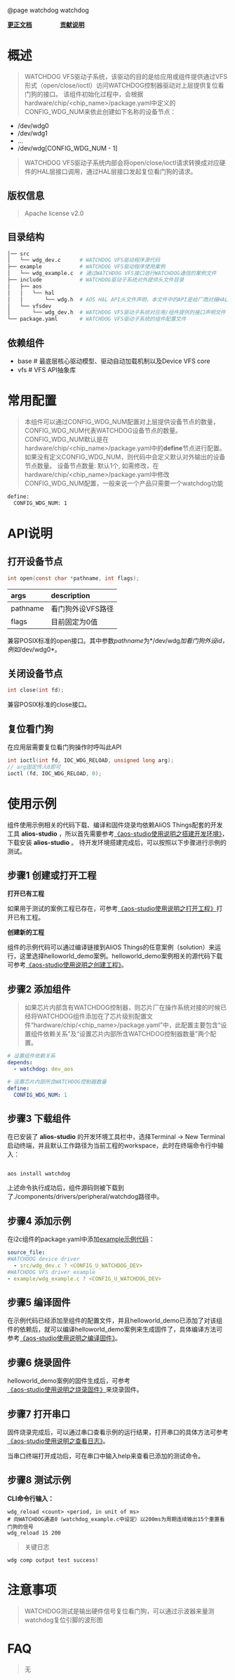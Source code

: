 @page watchdog watchdog

**[更正文档](https://gitee.com/alios-things/watchdog/edit/rel_3.3.0/README.md)** &emsp;&emsp;&emsp;&emsp; **[贡献说明](https://g.alicdn.com/alios-things-3.3/doc/contribute_doc.html)**

# 概述
> WATCHDOG VFS驱动子系统，该驱动的目的是给应用或组件提供通过VFS形式（open/close/ioctl）访问WATCHDOG控制器驱动对上层提供复位看门狗的接口。
> 该组件初始化过程中，会根据hardware/chip/<chip_name>/package.yaml中定义的CONFIG_WDG_NUM来依此创建如下名称的设备节点：

* /dev/wdg0
* /dev/wdg1
* ...
* /dev/wdg[CONFIG_WDG_NUM - 1]

> WATCHDOG VFS驱动子系统内部会将open/close/ioctl请求转换成对应硬件的HAL层接口调用，通过HAL层接口发起复位看门狗的请求。

## 版权信息
> Apache license v2.0

## 目录结构
```sh
│── src
│   └── wdg_dev.c      # WATCHDOG VFS驱动程序源代码
├── example            # WATCHDOG VFS驱动程序使用案例
│   └── wdg_example.c  # 通过WATCHDOG VFS接口进行WATCHDOG通信的案例文件
├── include            # WATCHDOG驱动子系统对外提供头文件目录
│   ├── aos
│   │   └── hal
│   │       └── wdg.h  # AOS HAL API头文件声明，本文件中的API是给厂商对接HAL API的原型声明
│   └── vfsdev
│       └── wdg_dev.h  # WATCHDOG VFS驱动子系统对应用/组件提供的接口声明文件
└── package.yaml       # WATCHDOG VFS驱动子系统的组件配置文件

```

## 依赖组件
* base     # 最底层核心驱动模型、驱动自动加载机制以及Device VFS core
* vfs      # VFS API抽象库

# 常用配置
> 本组件可以通过CONFIG_WDG_NUM配置对上层提供设备节点的数量，CONFIG_WDG_NUM代表WATCHDOG设备节点的数量。
> CONFIG_WDG_NUM默认是在hardware/chip/<chip_name>/package.yaml中的**define**节点进行配置。
> 如果没有定义CONFIG_WDG_NUM，则代码中会定义默认对外输出的设备节点数量。
> 设备节点数量: 默认1个, 如需修改，在hardware/chip/<chip_name>/package.yaml中修改CONFIG_WDG_NUM配置，一般来说一个产品只需要一个watchdog功能
```sh
define:
  CONFIG_WDG_NUM: 1
```

# API说明
## 打开设备节点
```c
int open(const char *pathname, int flags);
```

|args                                    |description|
|:-----                                  |:----|
|pathname                                |看门狗外设VFS路径|
|flags                                   |目前固定为0值|

兼容POSIX标准的open接口。其中参数*pathname*为*/dev/wdg*加看门狗外设id，例如*/dev/wdg0*。

## 关闭设备节点
```c
int close(int fd);
```
兼容POSIX标准的close接口。

## 复位看门狗
在应用层需要复位看门狗操作时呼叫此API
```c
int ioctl(int fd, IOC_WDG_RELOAD, unsigned long arg);
// arg固定传入0即可
ioctl (fd, IOC_WDG_RELOAD, 0);
```

# 使用示例

组件使用示例相关的代码下载、编译和固件烧录均依赖AliOS Things配套的开发工具 **alios-studio** ，所以首先需要参考[《aos-studio使用说明之搭建开发环境》](https://g.alicdn.com/alios-things-3.3/doc/setup_env.html)，下载安装 **alios-studio** 。
待开发环境搭建完成后，可以按照以下步骤进行示例的测试。

## 步骤1 创建或打开工程

**打开已有工程**

如果用于测试的案例工程已存在，可参考[《aos-studio使用说明之打开工程》](https://g.alicdn.com/alios-things-3.3/doc/open_project.html)打开已有工程。

**创建新的工程**

组件的示例代码可以通过编译链接到AliOS Things的任意案例（solution）来运行，这里选择helloworld_demo案例。helloworld_demo案例相关的源代码下载可参考[《aos-studio使用说明之创建工程》](https://g.alicdn.com/alios-things-3.3/doc/create_project.html)。

## 步骤2 添加组件
> 如果芯片内部含有WATCHDOG控制器，则芯片厂在操作系统对接的时候已经将WATCHDOG组件添加在了芯片级别配置文件“hardware/chip/<chip_name>/package.yaml”中，此配置主要包含“设置组件依赖关系”及“设置芯片内部所含WATCHDOG控制器数量”两个配置。
```yaml
# 设置组件依赖关系
depends:
  - watchdog: dev_aos

# 设置芯片内部所含WATCHDOG控制器数量
define:
  CONFIG_WDG_NUM: 1
```

## 步骤3 下载组件

在已安装了 **alios-studio** 的开发环境工具栏中，选择Terminal -> New Terminal启动终端，并且默认工作路径为当前工程的workspace，此时在终端命令行中输入：

```shell

aos install watchdog

```

上述命令执行成功后，组件源码则被下载到了./components/drivers/peripheral/watchdog路径中。

## 步骤4 添加示例

在i2c组件的package.yaml中添加[example示例代码](https://gitee.com/alios-things/watchdog/tree/master/example)：

```yaml
source_file:
#WATCHDOG device driver
  - src/wdg_dev.c ? <CONFIG_U_WATCHDOG_DEV>
#WATCHDOG VFS driver example
- example/wdg_example.c ? <CONFIG_U_WATCHDOG_DEV>
```

## 步骤5 编译固件

在示例代码已经添加至组件的配置文件，并且helloworld_demo已添加了对该组件的依赖后，就可以编译helloworld_demo案例来生成固件了，具体编译方法可参考[《aos-studio使用说明之编译固件》](https://g.alicdn.com/alios-things-3.3/doc/build_project.html)。

## 步骤6 烧录固件

helloworld_demo案例的固件生成后，可参考[《aos-studio使用说明之烧录固件》](https://g.alicdn.com/alios-things-3.3/doc/burn_image.html)来烧录固件。

## 步骤7 打开串口

固件烧录完成后，可以通过串口查看示例的运行结果，打开串口的具体方法可参考[《aos-studio使用说明之查看日志》](https://g.alicdn.com/alios-things-3.3/doc/view_log.html)。

当串口终端打开成功后，可在串口中输入help来查看已添加的测试命令。

## 步骤8 测试示例

**CLI命令行输入：**
```shell
wdg_reload <count> <period, in unit of ms>
# 向WATCHDOG通道0（watchdog_example.c中设定）以200ms为周期连续输出15个重置看门狗的信号
wdg_reload 15 200
```

> 关键日志
```shell
wdg comp output test success!
```

# 注意事项
> WATCHDOG测试是输出硬件信号复位看门狗，可以通过示波器来量测watchdog复位引脚的波形图

# FAQ
> 无

